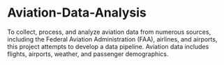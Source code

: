 # Aviation-Data-Analysis
To collect, process, and analyze aviation data from numerous sources, including the Federal Aviation Administration (FAA), airlines, and airports, this project attempts to develop a data pipeline. Aviation data includes flights, airports, weather, and passenger demographics.
